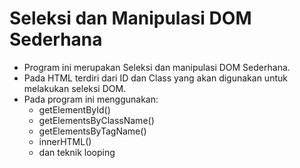 # Seleksi dan Manipulasi DOM Sederhana

- Program ini merupakan Seleksi dan manipulasi DOM Sederhana.
- Pada HTML terdiri dari ID dan Class yang akan digunakan untuk melakukan seleksi DOM.
- Pada program ini menggunakan:
  - getElementById()
  - getElementsByClassName()
  - getElementsByTagName()
  - innerHTML()
  - dan teknik looping 
